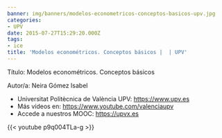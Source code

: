 ```yaml
---
banner: img/banners/modelos-econometricos-conceptos-basicos-upv.jpg
categories:
- UPV
date: 2015-07-27T15:29:20.000Z
tags:
- ice
title: 'Modelos econométricos. Conceptos básicos |  | UPV'
---
```


Título: Modelos econométricos. Conceptos básicos

Autor/a: Neira Gómez Isabel



+ Universitat Politècnica de València UPV: https://www.upv.es
+ Más vídeos en: https://www.youtube.com/valenciaupv
+ Accede a nuestros MOOC: https://upvx.es

{{< youtube p9q004TLa-g >}}
